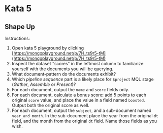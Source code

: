 # Kata 5
## Shape Up

Instructions:

1. Open kata 5 playground by clicking [https://mongoplayground.net/p/7H_ts9r5-tM](https://mongoplayground.net/p/7H_ts9r5-tM)
1. Inspect the dataset "scores" in the leftmost column to familiarize yourself with the documents you will be querying.
1. What document-pattern do the documents exhibit?
1. Which _pipeline sequence_ part  is a likely place for `$project` MQL stage (_Gather_, _Assemble_ or _Present_)?
1. For each document, output the `name` and `score` fields only.
1. For each document, calculate a bonus score: add 5 points to each original `score` value, and place the value in a field named `boosted`. Output both the original score as well.
1. For each document, output the `subject`, and a sub-document named `year_and_month`. In the sub-document place the year from the original `dt` field, and the month from the original `dt` field. Name those fields as you wish.

